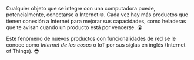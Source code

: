 Cualquier objeto que se integre con una computadora puede, potencialmente, conectarse a Internet :globe_with_meridians:. Cada vez hay más productos que tienen conexión a Internet para mejorar sus capacidades, como heladeras que te avisan cuando un producto está por vencerse. :open_mouth:

Este fenómeno de nuevos productos con funcionalidades de red se le conoce como _Internet de las cosas_ o IoT por sus siglas en inglés (Internet of Things). :sunglasses:
